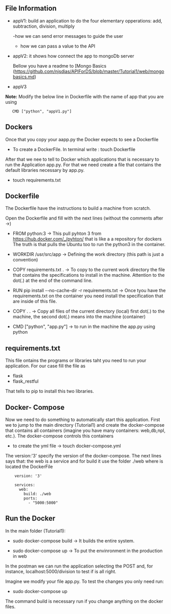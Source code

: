 ## File Information 

- appV1: build an application to do the four elementary opperations: add, subtraction, division, multiply 

    -how we can send error messages to guide the user

    - how we can pass a value to the API

- appV2: it shows how connect the app to mongoDb server 

  Bellow you have a readme to [Mongo Basics (https://github.com/njsdias/APIForDS/blob/master/Tutorial1/web/mongobasics.md)

- appV3

**Note:** 
Modify the below line in Dockerfile with the name of app that you are using

       CMD ["python", "appV1.py"]

## Dockers

Once that you copy your aapp.py the Docker expects to see a Dockerfile

- To create a DockerFile. In terminal write : touch Dockerfile

After that we nee to tell to Docker which applications that is necessary to run the Application app.py. For that we need create a file that contains the default libraries necessary by app.py.

- touch requirements.txt


## Dockerfile
The Dockerfile have the instructions to build a machine from scratch.

Open the Dockerfile and fill with the next lines (without the comments after ->)

- FROM python:3 -> This pull pyhton 3 from https://hub.docker.com/_/pyhton/ that is like a a repository for dockers
                   The truth is that pulls the Ubuntu too to run the python3 in the container.

- WORKDIR /usr/src/app -> Defining the work directory (this path is just a convention)

- COPY requirements.txt . -> To copy to the current work directory the file that contains the specifications to install in the machine. Attention to the dot(.) at the end of the command line.

- RUN pip install --no-cache-dir -r requirements.txt -> Once tyou have the requirements.txt on the container you need install the specification that are inside of this file.

- COPY . . -> Copy all files of the current directory (local) first dot(.) to the machine, the second dot(.) means into the machine (container)

- CMD ["python", "app.py"] -> to run in the machine the app.py using python
                   
## requirements.txt
This file ontains the programs or libraries taht you need to run your application. For our case fill the file as

- flask
- flask_restful

That tells to pip to install this two libraries.

## Docker- Compose
Now we need to do something to automatically start this application. First we to jump to the main directory (Tutorial1) and create the docker-compose that contains all containers (imagine you have many containers: web,db,npl, etc.). The docker-compose controls this containers

- to create the yml file -> touch docker-compose.yml

The version:'3' specify the version of the docker-compose. The next lines says that: the web is a service and for build it use the folder ./web where is located the DockerFile

        version: '3'
        
        services:
          web:
            build: ./web
            ports:
              - "5000:5000"
         
## Run the Docker
In the main folder (Tutorial1):

- sudo docker-compose build -> It builds the entire system. 

- sudo docker-compose up -> To put the envinronment in the production in web

In the postman we can run the application selecting the POST and, for instance, localhost:5000/division to test if is all right.

Imagine we modify your file app.py. To test the changes you only need run:

- sudo docker-compose up

The command build is necessary run if you change anything on the docker files.


